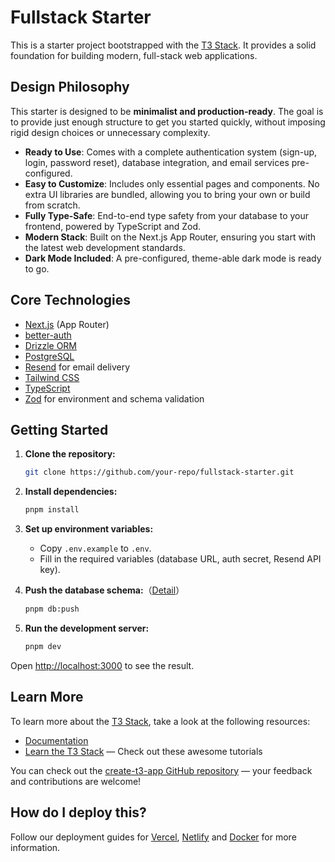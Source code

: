 # Fullstack Starter

This is a starter project bootstrapped with the [T3 Stack](https://create.t3.gg/). It provides a solid foundation for building modern, full-stack web applications.

## Design Philosophy

This starter is designed to be **minimalist and production-ready**. The goal is to provide just enough structure to get you started quickly, without imposing rigid design choices or unnecessary complexity.

- **Ready to Use**: Comes with a complete authentication system (sign-up, login, password reset), database integration, and email services pre-configured.
- **Easy to Customize**: Includes only essential pages and components. No extra UI libraries are bundled, allowing you to bring your own or build from scratch.
- **Fully Type-Safe**: End-to-end type safety from your database to your frontend, powered by TypeScript and Zod.
- **Modern Stack**: Built on the Next.js App Router, ensuring you start with the latest web development standards.
- **Dark Mode Included**: A pre-configured, theme-able dark mode is ready to go.

## Core Technologies

- [Next.js](https://nextjs.org) (App Router)
- [better-auth](https://www.better-auth.com/)
- [Drizzle ORM](https://orm.drizzle.team/)
- [PostgreSQL](https://www.postgresql.org/)
- [Resend](https://resend.com/) for email delivery
- [Tailwind CSS](https://tailwindcss.com/)
- [TypeScript](https://www.typescriptlang.org/)
- [Zod](https://zod.dev/) for environment and schema validation

## Getting Started

1. **Clone the repository:**

    ```bash
    git clone https://github.com/your-repo/fullstack-starter.git
    ```

2. **Install dependencies:**

    ```bash
    pnpm install
    ```

3. **Set up environment variables:**
    - Copy `.env.example` to `.env`.
    - Fill in the required variables (database URL, auth secret, Resend API key).
4. **Push the database schema:**（[Detail](./docs/DATABASE_zh.md)）

    ```bash
    pnpm db:push
    ```

5. **Run the development server:**

    ```bash
    pnpm dev
    ```

Open [http://localhost:3000](http://localhost:3000) to see the result.

## Learn More

To learn more about the [T3 Stack](https://create.t3.gg/), take a look at the following resources:

- [Documentation](https://create.t3.gg/)
- [Learn the T3 Stack](https://create.t3.gg/en/faq#what-learning-resources-are-currently-available) — Check out these awesome tutorials

You can check out the [create-t3-app GitHub repository](https://github.com/t3-oss/create-t3-app) — your feedback and contributions are welcome!

## How do I deploy this?

Follow our deployment guides for [Vercel](https://create.t3.gg/en/deployment/vercel), [Netlify](https://create.t3.gg/en/deployment/netlify) and [Docker](https://create.t3.gg/en/deployment/docker) for more information.
